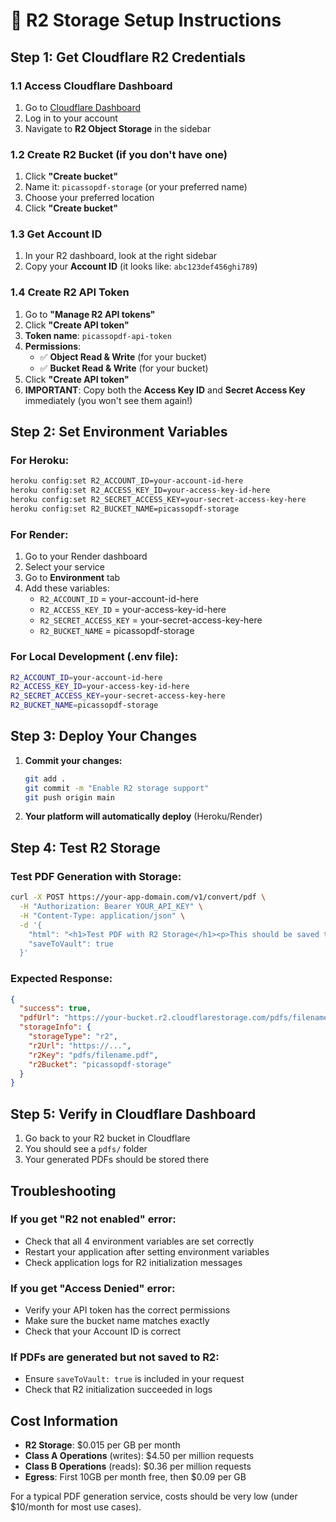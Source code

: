 # 🚀 R2 Storage Setup Instructions

## **Step 1: Get Cloudflare R2 Credentials**

### **1.1 Access Cloudflare Dashboard**
1. Go to [Cloudflare Dashboard](https://dash.cloudflare.com)
2. Log in to your account
3. Navigate to **R2 Object Storage** in the sidebar

### **1.2 Create R2 Bucket (if you don't have one)**
1. Click **"Create bucket"**
2. Name it: `picassopdf-storage` (or your preferred name)
3. Choose your preferred location
4. Click **"Create bucket"**

### **1.3 Get Account ID**
1. In your R2 dashboard, look at the right sidebar
2. Copy your **Account ID** (it looks like: `abc123def456ghi789`)

### **1.4 Create R2 API Token**
1. Go to **"Manage R2 API tokens"**
2. Click **"Create API token"**
3. **Token name**: `picassopdf-api-token`
4. **Permissions**: 
   - ✅ **Object Read & Write** (for your bucket)
   - ✅ **Bucket Read & Write** (for your bucket)
5. Click **"Create API token"**
6. **IMPORTANT**: Copy both the **Access Key ID** and **Secret Access Key** immediately (you won't see them again!)

## **Step 2: Set Environment Variables**

### **For Heroku:**
```bash
heroku config:set R2_ACCOUNT_ID=your-account-id-here
heroku config:set R2_ACCESS_KEY_ID=your-access-key-id-here
heroku config:set R2_SECRET_ACCESS_KEY=your-secret-access-key-here
heroku config:set R2_BUCKET_NAME=picassopdf-storage
```

### **For Render:**
1. Go to your Render dashboard
2. Select your service
3. Go to **Environment** tab
4. Add these variables:
   - `R2_ACCOUNT_ID` = your-account-id-here
   - `R2_ACCESS_KEY_ID` = your-access-key-id-here
   - `R2_SECRET_ACCESS_KEY` = your-secret-access-key-here
   - `R2_BUCKET_NAME` = picassopdf-storage

### **For Local Development (.env file):**
```bash
R2_ACCOUNT_ID=your-account-id-here
R2_ACCESS_KEY_ID=your-access-key-id-here
R2_SECRET_ACCESS_KEY=your-secret-access-key-here
R2_BUCKET_NAME=picassopdf-storage
```

## **Step 3: Deploy Your Changes**

1. **Commit your changes:**
   ```bash
   git add .
   git commit -m "Enable R2 storage support"
   git push origin main
   ```

2. **Your platform will automatically deploy** (Heroku/Render)

## **Step 4: Test R2 Storage**

### **Test PDF Generation with Storage:**
```bash
curl -X POST https://your-app-domain.com/v1/convert/pdf \
  -H "Authorization: Bearer YOUR_API_KEY" \
  -H "Content-Type: application/json" \
  -d '{
    "html": "<h1>Test PDF with R2 Storage</h1><p>This should be saved to R2!</p>",
    "saveToVault": true
  }'
```

### **Expected Response:**
```json
{
  "success": true,
  "pdfUrl": "https://your-bucket.r2.cloudflarestorage.com/pdfs/filename.pdf",
  "storageInfo": {
    "storageType": "r2",
    "r2Url": "https://...",
    "r2Key": "pdfs/filename.pdf",
    "r2Bucket": "picassopdf-storage"
  }
}
```

## **Step 5: Verify in Cloudflare Dashboard**

1. Go back to your R2 bucket in Cloudflare
2. You should see a `pdfs/` folder
3. Your generated PDFs should be stored there

## **Troubleshooting**

### **If you get "R2 not enabled" error:**
- Check that all 4 environment variables are set correctly
- Restart your application after setting environment variables
- Check application logs for R2 initialization messages

### **If you get "Access Denied" error:**
- Verify your API token has the correct permissions
- Make sure the bucket name matches exactly
- Check that your Account ID is correct

### **If PDFs are generated but not saved to R2:**
- Ensure `saveToVault: true` is included in your request
- Check that R2 initialization succeeded in logs

## **Cost Information**

- **R2 Storage**: $0.015 per GB per month
- **Class A Operations** (writes): $4.50 per million requests
- **Class B Operations** (reads): $0.36 per million requests
- **Egress**: First 10GB per month free, then $0.09 per GB

For a typical PDF generation service, costs should be very low (under $10/month for most use cases).
